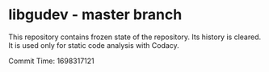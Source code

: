 # libgudev - master branch

This repository contains frozen state of the repository.
Its history is cleared. It is used only for static code
analysis with Codacy.

Commit Time: 1698317121